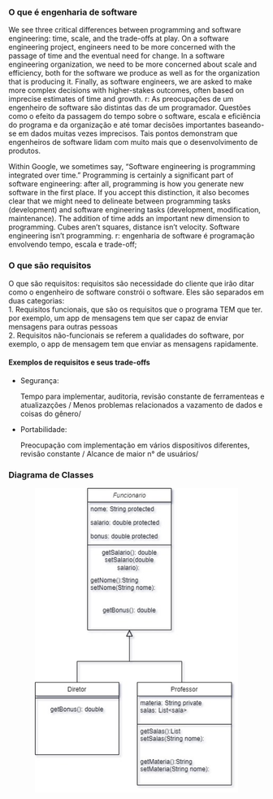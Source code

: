 <h3>O que é engenharia de software</h3>
<p>We see three critical differences between programming and software engineering: time, scale, and the trade-offs at play.   On a software engineering project, engineers need to be more concerned with the passage of time and the eventual need for change. In a software engineering organization, we need to be more concerned about scale and efficiency, both for the software we produce as well as for the organization that is producing it. Finally, as software engineers, we are asked to make more complex decisions with higher-stakes outcomes, often based on imprecise estimates of time and growth.
 r: As preocupações de um engenheiro de software são distintas das de um programador. Questões como o efeito da passagem do tempo sobre o software, escala e eficiência do programa e da organização e até tomar decisões importantes baseando-se em dados muitas vezes imprecisos. Tais pontos demonstram que engenheiros de software lidam com muito mais que o desenvolvimento de produtos.

Within Google, we sometimes say, “Software engineering is programming integrated over time.” Programming  is certainly a significant part of software engineering: after all, programming is how you generate new software in the first place. If you accept this distinction, it also becomes clear that we might need to delineate between programming tasks (development) and software engineering tasks (development, modification, maintenance). The addition of time adds an important new dimension to programming. Cubes aren’t squares, distance isn’t velocity. Software engineering isn’t programming.
 r: engenharia de software é programação envolvendo tempo, escala e trade-off;</p>

<h3>O que são requisitos</h3>
<p>O que são requisitos: requisitos são necessidade do cliente que irão ditar como o engenheiro de software constrói o software. 
Eles são separados em duas categorias: <br>
1. Requisitos funcionais, que são os requisitos que o programa TEM que ter. por exemplo, um app de mensagens tem que ser capaz de enviar mensagens para outras pessoas<br>
2. Requisitos não-funcionais se referem a qualidades do software, por exemplo, o app de mensagem tem que enviar as mensagens rapidamente.</p>

<h4>Exemplos de requisitos e seus trade-offs</h4>
<ul>
 <li>Segurança:</li><p> Tempo para implementar, auditoria, revisão constante de ferramenteas e atualizazções / Menos problemas relacionados a vazamento de dados e coisas do gênero/</p>
 <li>Portabilidade:</li><p> Preocupação com implementação em vários dispositivos diferentes, revisão constante / Alcance de maior n° de usuários/</p>
 </ul>

<h3>Diagrama de Classes</h3>
<div align="center">
 <img src="imgs/Diagrama1.jpg" alt="diagrama de classes" width="400px">
</div>

